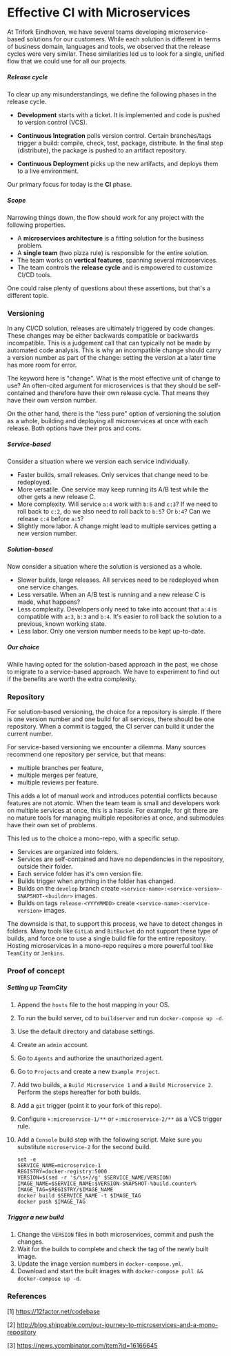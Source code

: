 # Effective CI with Microservices

At Trifork Eindhoven, we have several teams developing microservice-based solutions for our customers. While each solution is different in terms of business domain, languages and tools, we observed that the release cycles were very similar. These similarities led us to look for a single, unified flow that we could use for all our projects. 



##### Release cycle

To clear up any misunderstandings, we define the following phases in the release cycle.

- **Development** starts with a ticket. It is implemented and code is pushed to version control (VCS). 
- **Continuous Integration** polls version control. Certain branches/tags trigger a build: compile, check, test, package, distribute. In the final step (distribute), the package is pushed to an artifact repository.


- **Continuous Deployment** picks up the new artifacts, and deploys them to a live environment.

Our primary focus for today is the **CI** phase.



##### Scope

Narrowing things down, the flow should work for any project with the following properties.

- A **microservices architecture** is a fitting solution for the business problem.
- A **single team** (two pizza rule) is responsible for the entire solution.
- The team works on **vertical features**, spanning several microservices.
- The team controls the **release cycle** and is empowered to customize CI/CD tools.


One could raise plenty of questions about these assertions, but that's a different topic.



### Versioning

In any CI/CD solution, releases are ultimately triggered by code changes. These changes may be either backwards compatible or backwards incompatible. This is a judgement call that can typically not be made by automated code analysis. This is why an incompatible change should carry a version number as part of the change: setting the version at a later time has more room for error. 

The keyword here is "change". What is the most effective unit of change to use? An often-cited argument for microservices is that they should be self-contained and therefore have their own release cycle. That means they have their own version number. 

On the other hand, there is the "less pure" option of versioning the solution as a whole, building and deploying all microservices at once with each release. Both options have their pros and cons. 



##### Service-based

Consider a situation where we version each service individually.

- Faster builds, small releases. Only services that change need to be redeployed.
- More versatile. One service may keep running its A/B test while the other gets a new release C.
- More complexity. Will service `a:4` work with `b:6` and `c:3`? If we need to roll back to `c:2`, do we also need to roll back to `b:5`? Or `b:4`? Can we release `c:4` before `a:5`?
- Slightly more labor. A change might lead to multiple services getting a new version number.



##### Solution-based

Now consider a situation where the solution is versioned as a whole.

- Slower builds, large releases. All services need to be redeployed when one service changes.
- Less versatile. When an A/B test is running and a new release C is made, what happens?
- Less complexity. Developers only need to take into account that `a:4` is compatible with `a:3`, `b:3` and `b:4`. It's easier to roll back the solution to a previous, known working state.
- Less labor. Only one version number needs to be kept up-to-date.



##### Our choice

While having opted for the solution-based approach in the past, we chose to migrate to a service-based approach. We have to experiment to find out if the benefits are worth the extra complexity.


### Repository

For solution-based versioning, the choice for a repository is simple. If there is one version number and one build for all services, there should be one repository. When a commit is tagged, the CI server can build it under the current number.

For service-based versioning we encounter a dilemma. Many sources recommend one repository per service, but that means:

- multiple branches per feature,
- multiple merges per feature,
- multiple reviews per feature.

This adds a lot of manual work and introduces potential conflicts because features are not atomic. When the team team is small and developers work on multiple services at once, this is a hassle. For example, for git there are no mature tools for managing multiple repositories at once, and submodules have their own set of problems.

This led us to the choice a mono-repo, with a specific setup.

- Services are organized into folders. 
- Services are self-contained and have no dependencies in the repository, outside their folder.
- Each service folder has it's own version file.
- Builds trigger when anything in the folder has changed.
- Builds on the `develop` branch create `<service-name>:<service-version>-SNAPSHOT-<buildnr>` images.
- Builds on tags `release-<YYYYMMDD>` create `<service-name>:<service-version>` images.

The downside is that, to support this process, we have to detect changes in folders. Many tools like `GitLab` and `BitBucket` do not support these type of builds, and force one to use a single build file for the entire repository. Hosting microservices in a mono-repo requires a more powerful tool like `TeamCity` or `Jenkins`.



### Proof of concept

##### Setting up TeamCity

1. Append the `hosts` file to the host mapping in your OS.

2. To run the build server, cd to `buildserver` and run `docker-compose up -d`. 

3. Use the default directory and database settings.

4. Create an `admin` account.

5. Go to `Agents` and authorize the unauthorized agent.

6. Go to `Projects` and create a new `Example Project`.

7. Add two builds, a `Build Microservice 1` and a `Build Microservice 2`. Perform the steps hereafter for both builds.

8. Add a `git` trigger (point it to your fork of this repo).

9. Configure `+:microservice-1/**` or `+:microservice-2/**` as a VCS trigger rule.

10. Add a `Console` build step with the following script. Make sure you substitute `microservice-2` for the second build.

    ```
    set -e
    SERVICE_NAME=microservice-1
    REGISTRY=docker-registry:5000
    VERSION=$(sed -r 's/\s+//g' $SERVICE_NAME/VERSION)
    IMAGE_NAME=$SERVICE_NAME:$VERSION-SNAPSHOT-%build.counter%
    IMAGE_TAG=$REGISTRY/$IMAGE_NAME
    docker build $SERVICE_NAME -t $IMAGE_TAG
    docker push $IMAGE_TAG
    ```



##### Trigger a new build

1. Change the `VERSION` files in both microservices, commit and push the changes.
2. Wait for the builds to complete and check the tag of the newly built image.
3. Update the image version numbers in `docker-compose.yml`.
4. Download and start the built images with `docker-compose pull && docker-compose up -d`.



### References

[1] https://12factor.net/codebase

[2] http://blog.shippable.com/our-journey-to-microservices-and-a-mono-repository

[3] https://news.ycombinator.com/item?id=16166645